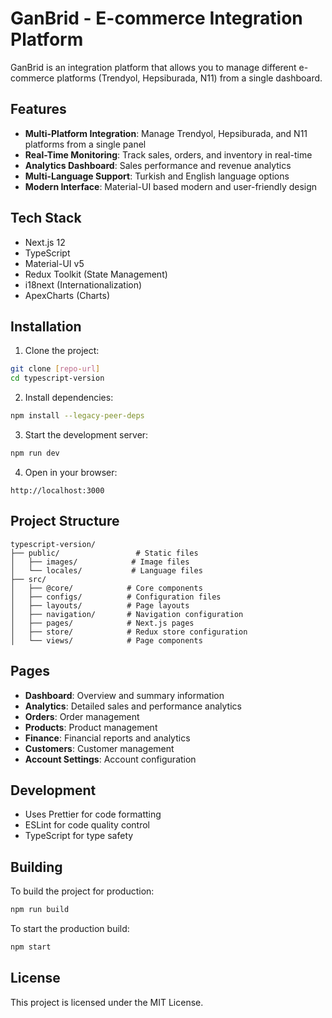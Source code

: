 # GanBrid - E-commerce Integration Platform

GanBrid is an integration platform that allows you to manage different e-commerce platforms (Trendyol, Hepsiburada, N11) from a single dashboard.

## Features

- **Multi-Platform Integration**: Manage Trendyol, Hepsiburada, and N11 platforms from a single panel
- **Real-Time Monitoring**: Track sales, orders, and inventory in real-time
- **Analytics Dashboard**: Sales performance and revenue analytics
- **Multi-Language Support**: Turkish and English language options
- **Modern Interface**: Material-UI based modern and user-friendly design

## Tech Stack

- Next.js 12
- TypeScript
- Material-UI v5
- Redux Toolkit (State Management)
- i18next (Internationalization)
- ApexCharts (Charts)

## Installation

1. Clone the project:

```bash
git clone [repo-url]
cd typescript-version
```

2. Install dependencies:

```bash
npm install --legacy-peer-deps
```

3. Start the development server:

```bash
npm run dev
```

4. Open in your browser:

```
http://localhost:3000
```

## Project Structure

```
typescript-version/
├── public/                 # Static files
│   ├── images/            # Image files
│   └── locales/           # Language files
├── src/
│   ├── @core/            # Core components
│   ├── configs/          # Configuration files
│   ├── layouts/          # Page layouts
│   ├── navigation/       # Navigation configuration
│   ├── pages/            # Next.js pages
│   ├── store/            # Redux store configuration
│   └── views/            # Page components
```

## Pages

- **Dashboard**: Overview and summary information
- **Analytics**: Detailed sales and performance analytics
- **Orders**: Order management
- **Products**: Product management
- **Finance**: Financial reports and analytics
- **Customers**: Customer management
- **Account Settings**: Account configuration

## Development

- Uses Prettier for code formatting
- ESLint for code quality control
- TypeScript for type safety

## Building

To build the project for production:

```bash
npm run build
```

To start the production build:

```bash
npm start
```

## License

This project is licensed under the MIT License.
